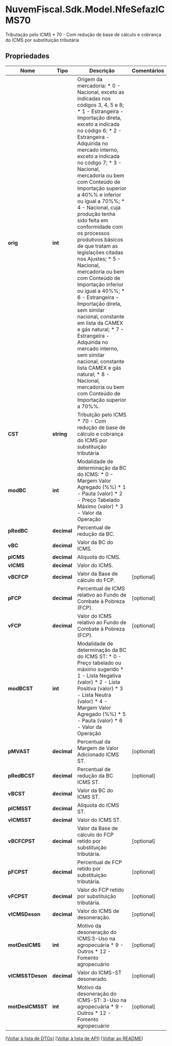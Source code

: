 # NuvemFiscal.Sdk.Model.NfeSefazICMS70
Tributação pelo ICMS  * 70 - Com redução de base de cálculo e cobrança do ICMS por substituição tributária

## Propriedades

Nome | Tipo | Descrição | Comentários
------------ | ------------- | ------------- | -------------
**orig** | **int** | Origem da mercadoria:  * 0 - Nacional, exceto as indicadas nos códigos 3, 4, 5 e 8;  * 1 - Estrangeira - Importação direta, exceto a indicada no código 6;  * 2 - Estrangeira - Adquirida no mercado interno, exceto a indicada no código 7;  * 3 - Nacional, mercadoria ou bem com Conteúdo de Importação superior a 40%% e inferior ou igual a 70%%;  * 4 - Nacional, cuja produção tenha sido feita em conformidade com os processos produtivos básicos de que tratam as legislações citadas nos Ajustes;  * 5 - Nacional, mercadoria ou bem com Conteúdo de Importação inferior ou igual a 40%%;  * 6 - Estrangeira - Importação direta, sem similar nacional, constante em lista da CAMEX e gás natural;  * 7 - Estrangeira - Adquirida no mercado interno, sem similar nacional, constante lista CAMEX e gás natural;  * 8 - Nacional, mercadoria ou bem com Conteúdo de Importação superior a 70%%. | 
**CST** | **string** | Tributção pelo ICMS  * 70 - Com redução de base de cálculo e cobrança do ICMS por substituição tributária | 
**modBC** | **int** | Modalidade de determinação da BC do ICMS:  * 0 - Margem Valor Agregado (%%)  * 1 - Pauta (valor)  * 2 - Preço Tabelado Máximo (valor)  * 3 - Valor da Operação | 
**pRedBC** | **decimal** | Percentual de redução da BC. | 
**vBC** | **decimal** | Valor da BC do ICMS. | 
**pICMS** | **decimal** | Alíquota do ICMS. | 
**vICMS** | **decimal** | Valor do ICMS. | 
**vBCFCP** | **decimal** | Valor da Base de cálculo do FCP. | [optional] 
**pFCP** | **decimal** | Percentual de ICMS relativo ao Fundo de Combate à Pobreza (FCP). | [optional] 
**vFCP** | **decimal** | Valor do ICMS relativo ao Fundo de Combate à Pobreza (FCP). | [optional] 
**modBCST** | **int** | Modalidade de determinação da BC do ICMS ST:  * 0 - Preço tabelado ou máximo  sugerido  * 1 - Lista Negativa (valor)  * 2 - Lista Positiva (valor)  * 3 - Lista Neutra (valor)  * 4 - Margem Valor Agregado (%%)  * 5 - Pauta (valor)  * 6 - Valor da Operação | 
**pMVAST** | **decimal** | Percentual da Margem de Valor Adicionado ICMS ST. | [optional] 
**pRedBCST** | **decimal** | Percentual de redução da BC ICMS ST. | [optional] 
**vBCST** | **decimal** | Valor da BC do ICMS ST. | 
**pICMSST** | **decimal** | Alíquota do ICMS ST. | 
**vICMSST** | **decimal** | Valor do ICMS ST. | 
**vBCFCPST** | **decimal** | Valor da Base de cálculo do FCP retido por substituição tributária. | [optional] 
**pFCPST** | **decimal** | Percentual de FCP retido por substituição tributária. | [optional] 
**vFCPST** | **decimal** | Valor do FCP retido por substituição tributária. | [optional] 
**vICMSDeson** | **decimal** | Valor do ICMS de desoneração. | [optional] 
**motDesICMS** | **int** | Motivo da desoneração do ICMS:3-Uso na agropecuária  * 9 - Outros  * 12 - Fomento agropecuário | [optional] 
**vICMSSTDeson** | **decimal** | Valor do ICMS-ST desonerado. | [optional] 
**motDesICMSST** | **int** | Motivo da desoneração do ICMS-ST: 3-Uso na agropecuária  * 9 - Outros  * 12 - Fomento agropecuário | [optional] 

[[Voltar à lista de DTOs]](../README.md#documentation-for-models) [[Voltar à lista de API]](../README.md#documentation-for-api-endpoints) [[Voltar ao README]](../README.md)

